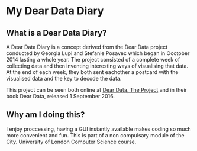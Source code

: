 #  __My Dear Data Diary__
## What is a Dear Data Diary?
A Dear Data Diary is a concept derived from the Dear Data project conducted by Georgia Lupi and Stefanie Posavec which began in Ocotober 2014 lasting a whole year. The project consisted of a complete week of collecting data and then inventing interesting ways of visualising that data. At the end of each week, they both sent eachother a postcard with the visualised data and the key to decode the data.

This project can be seen both online at [Dear Data, The Project](https://giorgialupi.com/dear-data) and in their book Dear Data, released 1 September 2016.

## Why am I doing this?
I enjoy proccessing, having a GUI instantly available makes coding so much more convenient and fun. This is part of a non compulsary module of the City. University of London Computer Science course.
